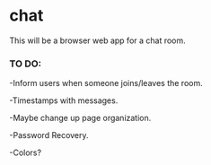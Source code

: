 # chat
This will be a browser web app for a chat room.

### TO DO:

-Inform users when someone joins/leaves the room.

-Timestamps with messages.

-Maybe change up page organization.

-Password Recovery.

-Colors?
